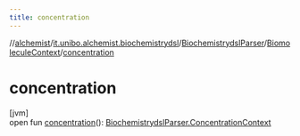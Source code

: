 ```yaml
---
title: concentration
---
```

//[alchemist](../../../../index.html)/[it.unibo.alchemist.biochemistrydsl](../../index.html)/[BiochemistrydslParser](../index.html)/[BiomoleculeContext](index.html)/[concentration](concentration.html)



# concentration



[jvm]\
open fun [concentration](concentration.html)(): [BiochemistrydslParser.ConcentrationContext](../-concentration-context/index.html)




